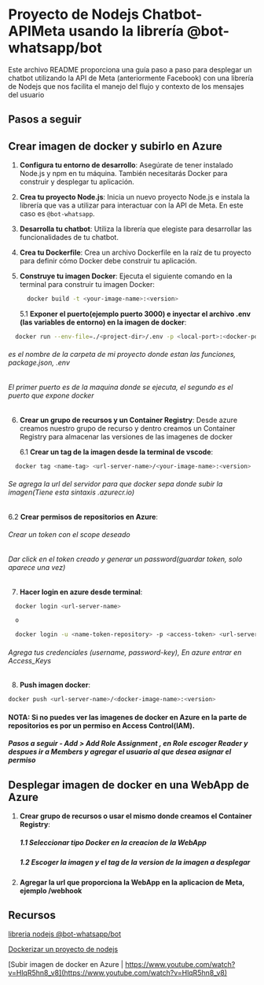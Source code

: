 # Proyecto de Nodejs Chatbot-APIMeta usando la librería @bot-whatsapp/bot

Este archivo README proporciona una guía paso a paso para desplegar un chatbot utilizando la API de Meta (anteriormente Facebook) con una librería de Nodejs que nos facilita el manejo del flujo y contexto de los mensajes del usuario

## Pasos a seguir

## Crear imagen de docker y subirlo en Azure

1. **Configura tu entorno de desarrollo**: Asegúrate de tener instalado Node.js y npm en tu máquina. También necesitarás Docker para construir y desplegar tu aplicación.

2. **Crea tu proyecto Node.js**: Inicia un nuevo proyecto Node.js e instala la librería que vas a utilizar para interactuar con la API de Meta. En este caso es `@bot-whatsapp`.

3. **Desarrolla tu chatbot**: Utiliza la librería que elegiste para desarrollar las funcionalidades de tu chatbot.

4. **Crea tu Dockerfile**: Crea un archivo Dockerfile en la raíz de tu proyecto para definir cómo Docker debe construir tu aplicación.

5. **Construye tu imagen Docker**: Ejecuta el siguiente comando en la terminal para construir tu imagen Docker:

   ```bash
     docker build -t <your-image-name>:<version>
   ```

   5.1 **Exponer el puerto(ejemplo puerto 3000) e inyectar el archivo .env (las variables de entorno) en la imagen de docker**:

```bash
  docker run --env-file=./<project-dir>/.env -p <local-port>:<docker-port> <your-image-name>:<version>
```

###### <project-dir> es el nombre de la carpeta de mi proyecto donde estan las funciones, package.json, .env

###### El primer puerto es de la maquina donde se ejecuta, el segundo es el puerto que expone docker

6. **Crear un grupo de recursos y un Container Registry**: Desde azure creamos nuestro grupo de recurso y dentro creamos un Container Registry para almacenar las versiones de las imagenes de docker

   6.1 **Crear un tag de la imagen desde la terminal de vscode**:

```bash
  docker tag <name-tag> <url-server-name>/<your-image-name>:<version>
```

###### Se agrega la url del servidor para que docker sepa donde subir la imagen(Tiene esta sintaxis <project-name>.azurecr.io)

6.2 **Crear permisos de repositorios en Azure**:

###### Crear un token con el scope deseado

###### Dar click en el token creado y generar un password(guardar token, solo aparece una vez)

7. **Hacer login en azure desde terminal**:

```bash
  docker login <url-server-name>

  o

  docker login -u <name-token-repository> -p <access-token> <url-server-name>
```

###### Agrega tus credenciales (username, password-key), En azure entrar en Access_Keys

8. **Push imagen docker**:

```bash
docker push <url-server-name>/<docker-image-name>:<version>
```

#### NOTA: Si no puedes ver las imagenes de docker en Azure en la parte de repositorios es por un permiso en Access Control(IAM).

##### Pasos a seguir - Add > Add Role Assignment , en Role escoger Reader y despues ir a Members y agregar el usuario al que desea asignar el permiso

## Desplegar imagen de docker en una WebApp de Azure

1. **Crear grupo de recursos o usar el mismo donde creamos el Container Registry**:

   ##### 1.1 Seleccionar tipo Docker en la creacion de la WebApp

   ##### 1.2 Escoger la imagen y el tag de la version de la imagen a desplegar

2. **Agregar la url que proporciona la WebApp en la aplicacion de Meta, ejemplo <url-azure-website>/webhook**

## Recursos

[libreria nodejs @bot-whatsapp/bot](https://bot-whatsapp.netlify.app/docs/)

[Dockerizar un proyecto de nodejs ](https://www.youtube.com/watch?v=Sg5l0rwZKs4)

[Subir imagen de docker en Azure | https://www.youtube.com/watch?v=HlqR5hn8_v8](https://www.youtube.com/watch?v=HlqR5hn8_v8)
